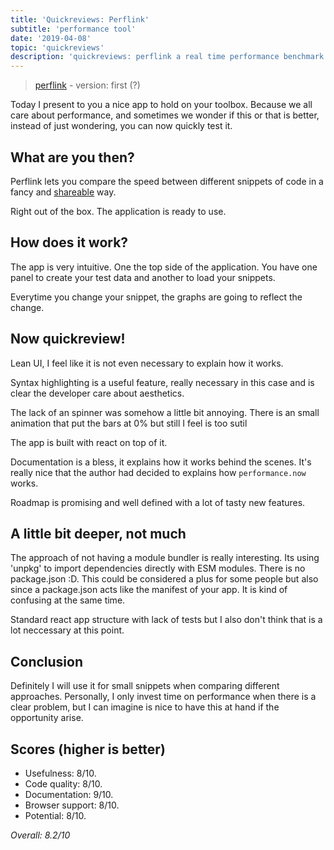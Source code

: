 ```yaml
---
title: 'Quickreviews: Perflink'
subtitle: 'performance tool'
date: '2019-04-08'
topic: 'quickreviews'
description: 'quickreviews: perflink a real time performance benchmark tooling tool to compare js snippets'
---
```



> [perflink](https://github.com/lukejacksonn/perflink) - version: first (?)

Today I present to you a nice app to hold on your toolbox. Because we all care about performance, and sometimes we wonder if this or that is better, instead of just wondering, you can now quickly test it.

## What are you then?

Perflink lets you compare the speed between different snippets of code in a fancy and [shareable](https://perf.link/) way.

Right out of the box. The application is ready to use.

## How does it work?

The app is very intuitive. One the top side of the application. You have one panel to create your test data and another to load your snippets.

Everytime you change your snippet, the graphs are going to reflect the change.

## Now quickreview!

Lean UI, I feel like it is not even necessary to explain how it works.

Syntax highlighting is a useful feature, really necessary in this case and is clear the developer care about aesthetics.

The lack of an spinner was somehow a little bit annoying. There is an small animation that put the bars at 0% but still I feel is too sutil

The app is built with react on top of it.

Documentation is a bless, it explains how it works behind the scenes. It's really nice that the author had decided to explains how `performance.now` works.

Roadmap is promising and well defined with a lot of tasty new features.

## A little bit deeper, not much

The approach of not having a module bundler is really interesting. Its using 'unpkg' to import dependencies directly with ESM modules. There is no package.json :D. This could be considered a plus for some people but also since a package.json acts like the manifest of your app. It is kind of confusing at the same time.

Standard react app structure with lack of tests but I also don't think that is a lot neccessary at this point.

## Conclusion

Definitely I will use it for small snippets when comparing different approaches. Personally, I only invest time on performance when there is a clear problem, but I can imagine is nice to have this at hand if the opportunity arise.

## Scores (higher is better)

- Usefulness: 8/10.
- Code quality: 8/10.
- Documentation: 9/10.
- Browser support: 8/10.
- Potential: 8/10.

_Overall: 8.2/10_
